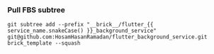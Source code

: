### Pull FBS subtree

`git subtree add --prefix "__brick__/flutter_{{ service_name.snakeCase() }}_background_service" git@github.com:HosamHasanRamadan/flutter_background_service.git  brick_template --squash`